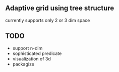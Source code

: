 ## Adaptive grid using tree structure
currently supports only 2 or 3 dim space

## TODO
- support n-dim
- sophisticated predicate
- visualization of 3d  
- packagize
